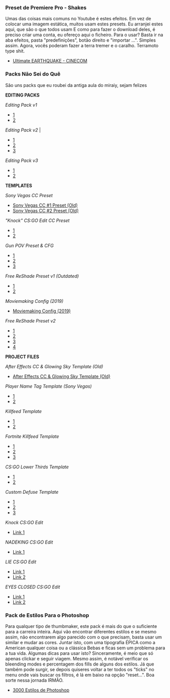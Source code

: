 ### Preset de Premiere Pro - Shakes

Umas das coisas mais comuns no Youtube é estes efeitos. Em vez de colocar uma imagem estática, muitos usam estes presets. Eu arranjei estes aqui, que são o que todos usam E como para fazer o download deles, é preciso criar uma conta, eu ofereço aqui o ficheiro. Para o usar? Basta ir na aba efeitos, pasta "predefinições", botão direito e "importar ...". Simples assim. Agora, vocês poderam fazer a terra tremer e o caralho. Terramoto type shit.

- [Ultimate EARTHQUAKE - CINECOM](https://cdn.discordapp.com/attachments/822853185638236180/951924978624901190/Ultimate_EARTHQUAKE_-_CINECOM.prfpset)

### Packs Não Sei do Quê

São uns packs que eu roubei da antiga aula do miraiy, sejam felizes

**EDITING PACKS**

_Editing Pack v1_

- [1](https://mega.nz/#!4jhzmDxb!5HpcRQSAEmQFeAN7ooJvU_A7HBhbX4QEx3H3ZyEWKC8)
- [2](https://drive.google.com/file/d/1odWLF0K2WZXc5PkqeW1t2XPcRe656KOK/view)

_Editing Pack v2_ |

- [1](https://mega.nz/#!B3Y3CLTL!lFg0CPT_r_5VObo9v7_NNYbY7YBIBvVvCp-_KXEzOFo)
- [2](http://www.mediafire.com/file/qwkkm3zkf01yx13/Alan_Gaming%2527s_CSGO_Editing_Pack_v2.rar/file)
- [3](https://drive.google.com/file/d/1LraB_a4l-4Bu4ycKD9SapJPFDjn3Uqt5/vi)

_Editing Pack v3_

- [1](https://mega.nz/#!wi5X0ZCS!AkVXJG6vpnAz7wMOmftKBqEHentV78cW1VX6ZE7imi8)
- [2](https://drive.google.com/file/d/1Qs5smNQV-9Lu0jrtK5qPTUIfqvOw9lFB/view)

**TEMPLATES**

_Sony Vegas CC Preset_

- [Sony Vegas CC #1 Preset (Old)](http://www.mediafire.com/file/3bint199n6a6jkq/Alan_Gaming_Sony_Vegas_Color_Correction_Preset.rar/file)
- [Sony Vegas CC #2 Preset (Old)](http://www.mediafire.com/file/pu2664vze25wx46/Sony_Vegas_Color_Correction_Preset.rar/file)

_"Knock" CS:GO Edit CC Preset_

- [1](http://www.mediafire.com/file/iajyjxy25avl6f4/Knock_CC_Preset.rar/file)
- [2](https://www.dropbox.com/s/02qfvlofs0jxxrv/Knock%20CC%20Preset.rar?dl=0)

_Gun POV Preset & CFG_

- [1](https://sellfy.com/p/Xcwv/)
- [2](https://www.dropbox.com/s/24l022srk73pvam/Gun%20POV%20Presets%20%26%20CFG.rar?dl=0)
- [3](http://www.mediafire.com/file/pdd96ewuw63i1bs/Gun_P%252AV_Presets_%2526_CFG.rar/file)

_Free ReShade Preset v1 (Outdated)_

- [1](https://www.mediafire.com/file/rmtlmcgntro4poo/Alan_Gaming_ReShade_Preset_v1.rar/file)
- [2](https://www.dropbox.com/s/pspr1hwb6ykrf5c/Alan%20Gaming%20ReShade%20Preset%20v1.rar?dl=0)

_Moviemaking Config (2019)_

- [Moviemaking Config (2019)](https://payhip.com/b/VhAU)

_Free ReShade Preset v2_

- [1](https://mega.nz/#!8joGTC5R!Ro3fUwECZ0yAt0JRXS77diN2TrOzDLOi9vVgutE8AmQ)
- [2](https://www.mediafire.com/file/asa5nigz21qv7oa/Free_ReShade_v2.zip/file)
- [3](https://drive.google.com/file/d/18gB9af9hwJwyl8BmT3AcXlV6yoPZd70M/view)
- [4](https://www.dropbox.com/s/l7rufy7sw554156/Free%20ReShade%20v2.zip?dl=0)

**PROJECT FILES**

_After Effects CC & Glowing Sky Template (Old)_

- [After Effects CC & Glowing Sky Template (Old)](http://www.mediafire.com/file/zm71a1n8mgnytm4/After_Effects_Color_Correciton_%2526_Glowing_Sky_Template.rar/file)

_Player Name Tag Template (Sony Vegas)_

- [1](http://www.mediafire.com/file/924wkxcbwd07ftw/Player_Name_Tag_Template_%2528Sony_Vegas%2529.rar/file)
- [2](http://www.mediafire.com/file/eihsov8k6j5aeoh/Player_Tag_Template.rar/file)

_Killfeed Template_

- [1](http://www.mediafire.com/file/y62vgxdtxex8n2z/Killfeed_Template.rar/file)
- [2](https://www.dropbox.com/s/gz282fb29jsmntc/Killfeed%20Template.rar?dl=0)

_Fortnite Killfeed Template_

- [1](http://www.mediafire.com/file/tnl9qfi6wju1tt0/FORTNITE_Killfeed_Template.rar/file)
- [2](https://www.dropbox.com/s/4bsd9ojfsldi902/FORTNITE%20Killfeed%20Template.rar?dl=0)
- [3](https://mega.nz/#!hjhDyYZD!-a-maBdntXxC_EWDCLgbZ3_VTdEPYj-nVuE1VgSG6eY)

_CS:GO Lower Thirds Template_

- [1](http://www.mediafire.com/file/j4ab8lv8nmzhvi4/CSGO_Lower_Thirds_Template.rar/file)
- [2](https://www.dropbox.com/s/rrlax16tmwetlqe/CSGO%20Lower%20Thirds%20Template.rar?dl=0)

_Custom Defuse Template_

- [1](https://www.mediafire.com/file/ex1n26r13f8rrxc/Custom_Defuse_Template.zip/file)
- [2](https://mega.nz/#!B3Rh2KBY!c83HhxOmk58xcLk1Nxhiv8pT48NqOnCyhN1t5AM5KAc)
- [3](https://www.dropbox.com/s/40wonguo1hqmcu0/Custom%20Defuse%20Template.zip?dl=0)

_Knock CS:GO Edit_

- [Link 1](https://mega.nz/#F!o742VKQa!qvAcP7V2wcOMu7JixKR5wA)

_NADEKING CS:GO Edit_

- [Link 1](https://mega.nz/#F!JiJkGYYa!u_hVkK6FCtsPdcdqR1XlCQ)

_LIE CS:GO Edit_

- [Link 1](https://mega.nz/#!0ngj3IIL!cwzHR1A90TWDG7Xa1hWZdBVFxeshvE7hxvIDT_0C8Rk)
- [Link 2](https://drive.google.com/file/d/1H8ANJen24Gcbao_lnekr_PgyG5Ae9bzz/view)

_EYES CLOSED CS:GO Edit_

- [Link 1](https://mega.nz/#!Aq5zBSjL!8QHvn7SVU2uVTGSkdF_pI2OC22DoD1Lh9QuGQbToYs8)
- [Link 2](https://drive.google.com/file/d/1MZKiaHZEkYV6X74zS9OFoBPHpF5F5xgD/view)

### Pack de Estilos Para o Photoshop

Para qualquer tipo de thumbmaker, este pack é mais do que o suficiente para a carreira inteira. Aqui vão encontrar diferentes estilos e se mesmo assim, não encontrarem algo parecido com o que precisam, basta usar um similar e mudar as cores. Juntar isto, com uma tipografia ÉPICA como a American qualquer coisa ou a clássica Bebas e ficas sem um problema para a tua vida. Algumas dicas para usar isto? Sinceramente, é meio que só apenas clickar e seguir viagem. Mesmo assim, é notável verificar os bleending modes e percentagem dos fills de alguns dos estilos. Já que também pode surgir, se depois quiseres voltar a ter todos os "ticks" no menu onde vais buscar os filtros, é lá em baixo na opção "reset...". Boa sorte nessa jornada IRMÃO.

- [3000 Estilos de Photoshop](https://mega.nz/file/yCIlVIwL#6xKBdDGM0vh6LMM17LmiZSEFqEzw41sCifys0YFgIUQ)

